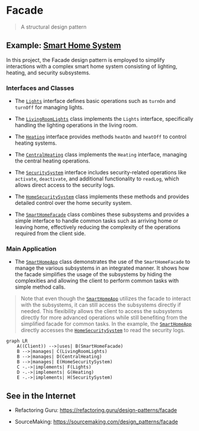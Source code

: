 # Facade

> A structural design pattern

## Example: [Smart Home System](../../src/main/java/facade/smart_home)

In this project, the Facade design pattern is employed to simplify interactions with a complex smart home system consisting of lighting, heating, and security subsystems.

### Interfaces and Classes

- The [`Lights`](../../src/main/java/facade/smart_home/Lights.java) interface defines basic operations such as `turnOn` and `turnOff` for managing lights.

- The [`LivingRoomLights`](../../src/main/java/facade/smart_home/LivingRoomLights.java) class implements the `Lights` interface, specifically handling the lighting operations in the living room.

- The [`Heating`](../../src/main/java/facade/smart_home/Heating.java) interface provides methods `heatOn` and `heatOff` to control heating systems.

- The [`CentralHeating`](../../src/main/java/facade/smart_home/CentralHeating.java) class implements the `Heating` interface, managing the central heating operations.

- The [`SecuritySystem`](../../src/main/java/facade/smart_home/SecuritySystem.java) interface includes security-related operations like `activate`, `deactivate`, and additional functionality to `readLog`, which allows direct access to the security logs.

- The [`HomeSecuritySystem`](../../src/main/java/facade/smart_home/HomeSecuritySystem.java) class implements these methods and provides detailed control over the home security system.

- The [`SmartHomeFacade`](../../src/main/java/facade/smart_home/SmartHomeFacade.java) class combines these subsystems and provides a simple interface to handle common tasks such as arriving home or leaving home, effectively reducing the complexity of the operations required from the client side.

### Main Application

- The [`SmartHomeApp`](../../src/main/java/facade/smart_home/SmartHomeApp.java) class demonstrates the use of the `SmartHomeFacade` to manage the various subsystems in an integrated manner. It shows how the facade simplifies the usage of the subsystems by hiding the complexities and allowing the client to perform common tasks with simple method calls.

>Note that even though the [`SmartHomeApp`](../../src/main/java/facade/smart_home/SmartHomeApp.java) utilizes the facade to interact with the subsystems, it can still access the subsystems directly if needed. This flexibility allows the client to access the subsystems directly for more advanced operations while still benefiting from the simplified facade for common tasks. In the example, the [`SmartHomeApp`](../../src/main/java/facade/smart_home/SmartHomeApp.java) directly accesses the [`HomeSecuritySystem`](../../src/main/java/facade/smart_home/HomeSecuritySystem) to read the security logs.

```mermaid
graph LR
    A((Client)) -->|uses| B(SmartHomeFacade)
    B -->|manages| C(LivingRoomLights)
    B -->|manages| D(CentralHeating)
    B -->|manages| E(HomeSecuritySystem)
    C -.->|implements| F(Lights)
    D -.->|implements| G(Heating)
    E -.->|implements| H(SecuritySystem)
```


## See in the Internet

- Refactoring Guru: https://refactoring.guru/design-patterns/facade

- SourceMaking: https://sourcemaking.com/design_patterns/facade
